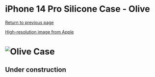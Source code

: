 # iPhone 14 Pro Silicone Case - Olive

[Return to previous page](/iphone_14)

[High-resolution image from Apple](https://store.storeimages.cdn-apple.com/8756/as-images.apple.com/is//MQUH3?wid=4500&hei=4500&fmt=png)

# ![Olive Case](/everyphone/MQUH3.png)

## Under construction
